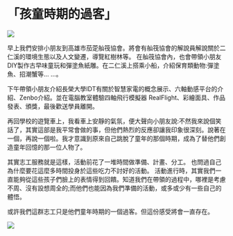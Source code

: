 # 「孩童時期的過客」
![](https://imgur.com/Q6xqlge.jpg)

早上我們安排小朋友到高雄市茄萣舢筏協會。將會有舢筏協會的解說員解說關於二仁溪的環境生態以及人文變遷，導覽紅樹林等。 在舢筏協會內，也會帶領小朋友DIY製作古早味童玩和彈塗魚紙雕。在二仁溪上搭乘小船，介紹保育類動物:彈塗魚、招潮蟹等… …。

下午帶領小朋友介紹長榮大學IDT有關於智慧家電的概念展示、六軸動感平台的介紹、Zenbo介紹。並在電腦教室體驗四軸飛行模擬器 RealFlight、彩繪面具、作品發表、頒獎，最後歡送學員離開。

再回學校的遊覽車上，我看車上安靜的氣氛，便大聲向小朋友說:不然我來說個笑話了，其實這部是我平常會做的事，但他們熱烈的反應卻讓我印象很深刻。說著在一個，再說一個啦。我才意識到原來自己跳脫了童年的那個時期，成為了替他們創造童年回憶的那一位人物了。

其實志工服務就是這樣，活動前花了一堆時間做準備、計畫、分工。 也問過自己為什麼要花這麼多時間投身於這些吃力不討好的活動。
活動進行時，其實我們一直能夠從這些孩子們臉上的表情得到回饋。知道我們在帶領的過程中，哪裡是考慮不周、沒有設想周全的;而他們也能因為我們準備的活動，或多或少有一些自己的體悟。

或許我們這群志工只是他們童年時期的一個過客。但這份感受將會一直存在。

![](https://imgur.com/loHO6CJ.jpg)
